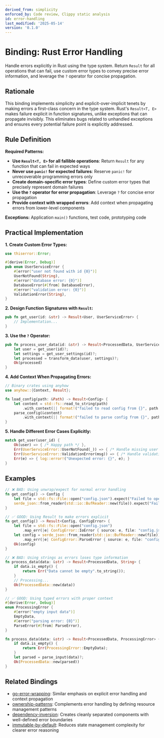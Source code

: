 ```yaml
---
derived_from: simplicity
enforced_by: Code review, Clippy static analysis
id: error-handling
last_modified: '2025-05-14'
version: '0.1.0'
---
```

# Binding: Rust Error Handling

Handle errors explicitly in Rust using the type system. Return `Result` for all
operations that can fail, use custom error types to convey precise error information,
and leverage the `?` operator for concise propagation.

## Rationale

This binding implements simplicity and explicit-over-implicit tenets by making errors a first-class concern in the type system. Rust's `Result<T, E>` makes failure explicit in function signatures, unlike exceptions that can propagate invisibly. This eliminates bugs related to unhandled exceptions and ensures every potential failure point is explicitly addressed.

## Rule Definition

**Required Patterns:**
- **Use `Result<T, E>` for all fallible operations**: Return `Result` for any function that can fail in expected ways
- **Never use `panic!` for expected failures**: Reserve `panic!` for unrecoverable programming errors only
- **Create domain-specific error types**: Define custom error types that precisely represent domain failures
- **Use the `?` operator for error propagation**: Leverage `?` for concise error propagation
- **Provide context with wrapped errors**: Add context when propagating errors from lower-level components

**Exceptions:** Application `main()` functions, test code, prototyping code

## Practical Implementation

**1. Create Custom Error Types:**

```rust
use thiserror::Error;

#[derive(Error, Debug)]
pub enum UserServiceError {
    #[error("user not found with id {0}")]
    UserNotFound(String),
    #[error("database error: {0}")]
    DatabaseError(#[from] DatabaseError),
    #[error("validation error: {0}")]
    ValidationError(String),
}
```

**2. Design Function Signatures with `Result`:**

```rust
pub fn get_user(id: &str) -> Result<User, UserServiceError> {
    // Implementation...
}
```

**3. Use the `?` Operator:**

```rust
pub fn process_user_data(id: &str) -> Result<ProcessedData, UserServiceError> {
    let user = get_user(id)?;
    let settings = get_user_settings(id)?;
    let processed = transform_data(user, settings)?;
    Ok(processed)
}
```

**4. Add Context When Propagating Errors:**

```rust
// Binary crates using anyhow
use anyhow::{Context, Result};

fn load_config(path: &Path) -> Result<Config> {
    let content = std::fs::read_to_string(path)
        .with_context(|| format!("failed to read config from {}", path.display()))?;
    parse_config(&content)
        .with_context(|| format!("failed to parse config from {}", path.display()))
}
```

**5. Handle Different Error Cases Explicitly:**

```rust
match get_user(user_id) {
    Ok(user) => { /* Happy path */ },
    Err(UserServiceError::UserNotFound(_)) => { /* Handle missing user */ },
    Err(UserServiceError::ValidationError(msg)) => { /* Handle validation */ },
    Err(e) => { log::error!("Unexpected error: {}", e); }
}
```

## Examples

```rust
// ❌ BAD: Using unwrap/expect for normal error handling
fn get_config() -> Config {
    let file = std::fs::File::open("config.json").expect("Failed to open config file");
    serde_json::from_reader(std::io::BufReader::new(file)).expect("Failed to parse config")
}

// ✅ GOOD: Using Result to make errors explicit
fn get_config() -> Result<Config, ConfigError> {
    let file = std::fs::File::open("config.json")
        .map_err(|e| ConfigError::IoError { source: e, file: "config.json" })?;
    let config = serde_json::from_reader(std::io::BufReader::new(file))
        .map_err(|e| ConfigError::ParseError { source: e, file: "config.json" })?;
    Ok(config)
}
```

```rust
// ❌ BAD: Using strings as errors loses type information
fn process_data(data: &str) -> Result<ProcessedData, String> {
    if data.is_empty() {
        return Err("Data cannot be empty".to_string());
    }
    // Processing...
    Ok(ProcessedData::new(data))
}

// ✅ GOOD: Using typed errors with proper context
#[derive(Error, Debug)]
enum ProcessingError {
    #[error("empty input data")]
    EmptyData,
    #[error("parsing error: {0}")]
    ParseError(#[from] ParseError),
}

fn process_data(data: &str) -> Result<ProcessedData, ProcessingError> {
    if data.is_empty() {
        return Err(ProcessingError::EmptyData);
    }
    let parsed = parse_input(data)?;
    Ok(ProcessedData::new(parsed))
}
```

## Related Bindings

- [go-error-wrapping](../go/error-wrapping.md): Similar emphasis on explicit error handling and context propagation
- [ownership-patterns](ownership-patterns.md): Complements error handling by defining resource management patterns
- [dependency-inversion](../../core/dependency-inversion.md): Creates cleanly separated components with well-defined error boundaries
- [immutable-by-default](../../core/immutable-by-default.md): Reduces state management complexity for clearer error reasoning
